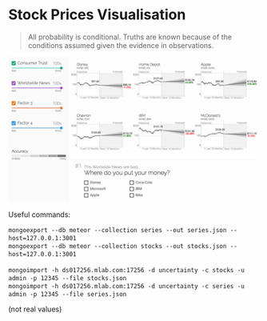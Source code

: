 # Stock Prices Visualisation

>All probability is conditional.
>Truths are known because of the conditions assumed given the evidence in observations.

<img src="public/screen.png"/>

Useful commands:

```
mongoexport --db meteor --collection series --out series.json --host=127.0.0.1:3001
mongoexport --db meteor --collection stocks --out stocks.json --host=127.0.0.1:3001

mongoimport -h ds017256.mlab.com:17256 -d uncertainty -c stocks -u admin -p 12345 --file stocks.json
mongoimport -h ds017256.mlab.com:17256 -d uncertainty -c series -u admin -p 12345 --file series.json
```
(not real values)
